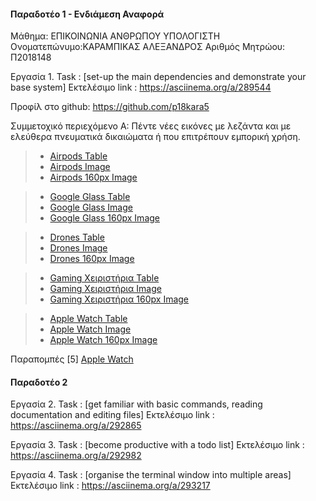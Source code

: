 
#### Παραδοτέο 1 - Ενδιάμεση Αναφορά

Μάθημα: ΕΠΙΚΟΙΝΩΝΙΑ ΑΝΘΡΩΠΟΥ ΥΠΟΛΟΓΙΣΤΗ
Ονοματεπώνυμο:ΚΑΡΑΜΠΙΚΑΣ ΑΛΕΞΑΝΔΡΟΣ
Αριθμός Μητρώου: Π2018148

Εργασία 1. Task : [set-up the main dependencies and demonstrate your base system]
Εκτελέσιμο link : https://asciinema.org/a/289544

Προφίλ στο github: https://github.com/p18kara5


Συμμετοχικό περιεχόμενο
Α: Πέντε νέες εικόνες με λεζάντα και με ελεύθερα πνευματικά δικαιώματα ή που επιτρέπουν εμπορική χρήση.

> - [Airpods Table](https://github.com/p18kara5/gr/blob/gh-pages/_gallery/airpods.md)
> - [Airpods Image](https://github.com/p18kara5/gr/blob/gh-pages/images/airpods.jpg)
> - [Airpods 160px Image](https://github.com/p18kara5/gr/blob/gh-pages/images/airpods-thumb.jpg)

> - [Google Glass Table](https://github.com/p18kara5/gr/blob/gh-pages/_gallery/google-glass.md)
> - [Google Glass Image](https://github.com/p18kara5/gr/blob/gh-pages/images/google-glass.jpg)
> - [Google Glass 160px Image](https://github.com/p18kara5/gr/blob/gh-pages/images/google-glass-thumb.jpg)
         
> - [Drones Table](https://github.com/p18kara5/gr/blob/gh-pages/_gallery/drone.md)
> - [Drones Image](https://github.com/p18kara5/gr/blob/gh-pages/images/drone.jpg)
> - [Drones 160px Image](https://github.com/p18kara5/gr/blob/gh-pages/images/drone-thumb.jpg)
        
> - [Gaming Χειριστήρια Table](https://github.com/p18kara5/gr/blob/gh-pages/_gallery/games.md)
> - [Gaming Χειριστήρια Image](https://github.com/p18kara5/gr/blob/gh-pages/images/games.jpg)
> - [Gaming Χειριστήρια 160px Image](https://github.com/p18kara5/gr/blob/gh-pages/images/games-thumb.jpg)
        
> - [Apple Watch Table](https://github.com/p18kara5/gr/blob/gh-pages/_gallery/smart-watch.md)
> - [Apple Watch Image](https://github.com/p18kara5/gr/blob/gh-pages/images/smart-watch.jpg)
> - [Apple Watch 160px Image](https://github.com/p18kara5/gr/blob/gh-pages/images/smart-watch-thumb.jpg)

Παραπομπές
    [5] [Apple Watch](https://el.wikipedia.org/wiki/Apple_Watch)
    
#### Παραδοτέο 2

Εργασία 2. Task : [get familiar with basic commands, reading documentation and editing files]
Εκτελέσιμο link : https://asciinema.org/a/292865

Εργασία 3. Task : [become productive with a todo list]
Εκτελέσιμο link : https://asciinema.org/a/292982

Εργασία 4. Task :  [organise the terminal window into multiple areas]
Εκτελέσιμο link : https://asciinema.org/a/293217
